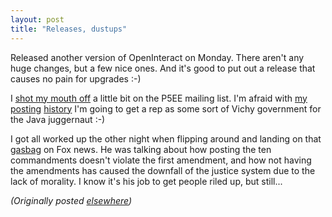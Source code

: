 ```yaml
---
layout: post
title: "Releases, dustups"
---
```




<p>Released another version of OpenInteract on Monday. There aren't any huge changes, but a few nice ones. And it's good to put out a release that causes no pain for upgrades :-)</p>

<p>I <a href="http://archive.develooper.com/p5ee%40perl.org/msg00759.html">shot my mouth off</a> a little bit on the P5EE mailing list. I'm afraid with <a href="http://use.perl.org/comments.pl?sid=3190&cid=4426">my</a> <a href="http://use.perl.org/comments.pl?sid=3190&cid=4400">posting</a> <a href="http://perlmonks.org/index.pl?node_id=144238">history</a> I'm going to get a rep as some sort of Vichy government for the Java juggernaut :-)</p>

<p>I got all worked up the other night when flipping around and landing on that <a href="http://www.foxnews.com/oreilly/">gasbag</a> on Fox news. He was talking about how posting the ten commandments doesn't violate the first amendment, and how not having the amendments has caused the downfall of the justice system due to the lack of morality. I know it's his job to get people riled up, but still...</p>


<p><em>(Originally posted <a href="http://use.perl.org/~lachoy/journal/3156">elsewhere</a>)</em></p>


